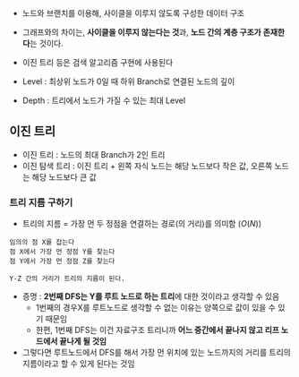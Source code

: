 - 노드와 브랜치를 이용해, 사이클을 이루지 않도록 구성한 데이터 구조
- 그래프와의 차이는, **사이클을 이루지 않는다는 것**과, **노드 간의 계층 구조가 존재한다**는 것이다.

- 이진 트리 등은 검색 알고리즘 구현에 사용된다

- Level : 최상위 노드가 0일 때 하위 Branch로 연결된 노드의 깊이
- Depth : 트리에서 노드가 가질 수 있는 최대 Level

## 이진 트리 
- 이진 트리 : 노드의 최대 Branch가 2인 트리
- 이진 탐색 트리 : 이진 트리 + 왼쪽 자식 노드는 해당 노드보다 작은 값, 오른쪽 노드는 해당 노드보다 큰 값


### 트리 지름 구하기
- 트리의 지름 = 가장 먼 두 정점을 연결하는 경로(의 거리)를 의미함 ($O(N))$
```
임의의 점 X를 잡는다
점 X에서 가장 먼 정점 Y를 찾는다
점 Y에서 가장 먼 정점 Z를 찾는다

Y-Z 간의 거리가 트리의 지름이 된다.
```
- 증명 : **2번째 DFS는 Y를 루트 노드로 하는 트리**에 대한 것이라고 생각할 수 있음
	- 1번째의 경우X를 루트노드로 생각할 수 없는 이유는 양쪽으로 값이 있을 수 있기 때문임
	- 한편, 1번째 DFS는 이건 자료구조 트리니까 **어느 중간에서 끝나지 않고 리프 노드에서 끝나게 될 것임**
- 그렇다면 루트노드에서 DFS를 해서 가장 먼 위치에 있는 노드까지의 거리를 트리의 지름이라고 할 수 있게 된다는 것임
  
